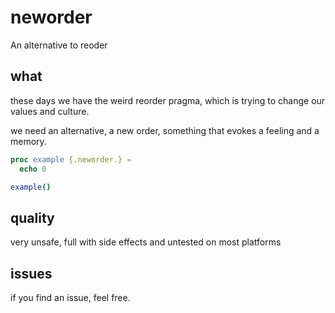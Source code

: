 # neworder

An alternative to reoder

## what

these days we have the weird reorder pragma, which is trying to change our
values and culture.

we need an alternative, a new order, something that evokes a feeling and a memory.


```nim
proc example {.neworder.} =
  echo 0

example()
```


## quality

very unsafe, full with side effects and untested on most platforms

## issues

if you find an issue, feel free.

